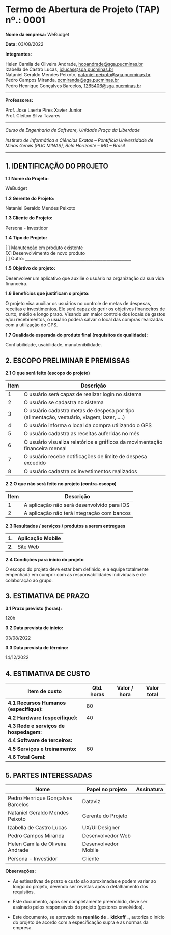 # Termo de Abertura de Projeto (TAP) nº.: 0001

**Nome da empresa:** WeBudget

**Data:** 03/08/2022

**Integrantes:**

Helen Camila de Oliveira Andrade, hcoandrade@sga.pucminas.br  
Izabella de Castro Lucas, iclucas@sga.pucminas.br  
Nataniel Geraldo Mendes Peixoto, nataniel.peixoto@sga.pucminas.br  
Pedro Campos Miranda, pcmiranda@sga.pucminas.br  
Pedro Henrique Gonçalves Barcelos, 1265406@sga.pucminas.br  

---

**Professores:**

Prof. Jose Laerte Pires Xavier Junior  
Prof. Cleiton Silva Tavares  

---

_Curso de Engenharia de Software, Unidade Praça da Liberdade_

_Instituto de Informática e Ciências Exatas – Pontifícia Universidade de Minas Gerais (PUC MINAS), Belo Horizonte – MG – Brasil_

---

## 1. IDENTIFICAÇÃO DO PROJETO

**1.1 Nome do Projeto:** 

WeBudget

**1.2 Gerente do Projeto:** 

Nataniel Geraldo Mendes Peixoto

**1.3 Cliente do Projeto:** 

Persona - Investidor

**1.4 Tipo de Projeto:**

[ ] Manutenção em produto existente  
[X] Desenvolvimento de novo produto  
[ ] Outro: \_\_\_\_\_\_\_\_\_\_\_\_\_\_\_\_\_\_\_\_\_\_\_\_\_\_\_\_\_\_\_\_\_\_\_\_\_\_\_\_\_\_\_\_\_\_\_\_\_\_\_\_

**1.5 Objetivo do projeto:**

Desenvolver um aplicativo que auxilie o usuário na organização da sua vida financeira.

**1.6 Benefícios que justificam o projeto:**

O projeto visa auxiliar os usuários no controle de metas de despesas, receitas e investimentos. Ele será capaz de gerir os objetivos financeiros de curto, médio e longo prazo. Visando um maior controle dos locais de gastos e/ou recebimentos, o usuário poderá salvar o local das compras realizadas com a utilização do GPS.

**1.7 Qualidade esperada do produto final (requisitos de qualidade):**

Confiabilidade, usabilidade, manutenibilidade.

## **2. ESCOPO PRELIMINAR E PREMISSAS**

**2.1 O que será feito (escopo do projeto)**

Item | Descrição
---- | ----
1 | O usuário será capaz de realizar login no sistema
2 | O usuário se cadastra no sistema
3 | O usuário cadastra metas de despesa por tipo (alimentação, vestuário, viagem, lazer,.....)
4 | O usuário informa o local da compra utilizando o GPS
5 | O usuário cadastra as receitas auferidas no mês
6 | O usuário visualiza relatórios e gráficos da movimentação financeira mensal
7 | O usuário recebe notificações de limite de despesa excedido
8 | O usuário cadastra os investimentos realizados


**2.2 O que não será feito no projeto (contra-escopo)**

Item | Descrição
---- | ----
1 | A aplicação não será desenvolvido para IOS
2 | A aplicação não terá integração com bancos

**2.3 Resultados / serviços / produtos a serem entregues**

| **1.** | Aplicação Mobile |
| --- | --- |
| **2.** | Site Web |

**2.4 Condições para início do projeto**

O escopo do projeto deve estar bem definido, e a equipe totalmente empenhada em cumprir com as responsabilidades individuais e de colaboração ao grupo.

## 3. ESTIMATIVA DE PRAZO

**3.1 Prazo previsto (horas):**

120h

**3.2 Data prevista de início:**

03/08/2022

**3.3 Data prevista de término:**

14/12/2022

## 4. ESTIMATIVA DE CUSTO

| Item de custo | Qtd. horas | Valor / hora  | Valor total |
| --- | --- | --- | --- |
| **4.1 Recursos Humanos** **(especifique):** | 80 |  |  |
| **4.2 Hardware (especifique):** | 40 |  |  |
| **4.3 Rede e serviços de hospedagem:** |  |  |  |
| **4.4 Software de terceiros:** |  |  |  |
| **4.5 Serviços e treinamento:** | 60 |  |  |
| **4.6 Total Geral:** |  |  |  |

## 5. PARTES INTERESSADAS

| Nome | Papel no projeto | Assinatura |
| --- | --- | --- |
| Pedro Henrique Gonçalves Barcelos | Dataviz |     |
| Nataniel Geraldo Mendes Peixoto | Gerente do Projeto |     |
| Izabella de Castro Lucas | UX/UI Designer |     |
| Pedro Campos Miranda | Desenvolvedor Web |     |
| Helen Camila de Oliveira Andrade | Desenvolvedor Mobile |     |
| Persona - Investidor | Cliente |     |

**Observações:**

- As estimativas de prazo e custo são aproximadas e podem variar ao longo do projeto, devendo ser revistas após o detalhamento dos requisitos.

- Este documento, após ser completamente preenchido, deve ser assinado pelos responsáveis do projeto (gestores envolvidos).

- Este documento, se aprovado na **reunião de** _ **kickoff** _, autoriza o início do projeto de acordo com a especificação supra e as normas da empresa.

